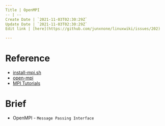 ```yaml
---
Title | OpenMPI
-- | --
Create Date | `2021-11-03T02:30:29Z`
Update Date | `2021-11-03T02:30:29Z`
Edit link | [here](https://github.com/junxnone/linuxwiki/issues/202)

---
```



# Reference

- [install-mpi.sh](https://github.com/tensorlayer/openpose-plus/blob/master/scripts/install-mpi.sh)
- [open-mpi](https://www.open-mpi.org/)
- [MPI Tutorials](https://mpitutorial.com/tutorials/)


# Brief

- OpenMPI - `Message Passing Interface`


